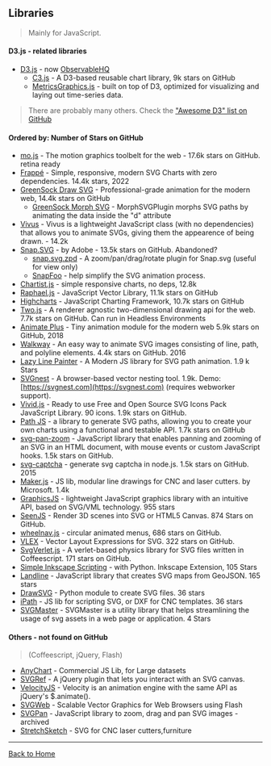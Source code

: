 ## Libraries
> Mainly for JavaScript.

#### D3.js - related libraries

* [D3.js](https://d3js.org/) - now [ObservableHQ](https://observablehq.com/)
  * [C3.js](https://github.com/masayuki0812/c3) - A D3-based reusable chart library, 9k stars on GitHub
  * [MetricsGraphics.js](http://metricsgraphicsjs.org/) - built on top of D3, optimized for visualizing and laying out time-series data.
  
> There are probably many others. Check the ["Awesome D3" list on GitHub](https://github.com/wbkd/awesome-d3#readme)

#### Ordered by: Number of Stars on GitHub

* [mo.js](https://github.com/legomushroom/mojs) - The motion graphics toolbelt for the web - 17.6k stars on GitHub. retina ready
* [Frappé](https://github.com/frappe/charts) - Simple, responsive, modern SVG Charts with zero dependencies. 14.4k stars, 2022
* [GreenSock Draw SVG](http://greensock.com/drawSVG) - Professional-grade animation for the modern web, 14.4k stars on GitHub
  * [GreenSock Morph SVG](http://greensock.com/morphSVG) - MorphSVGPlugin morphs SVG paths by animating the data inside the "d" attribute
* [Vivus](https://github.com/maxwellito/vivus) - Vivus is a lightweight JavaScript class (with no dependencies) that allows you to animate SVGs, giving them the appearence of being drawn. - 14.2k
* [Snap.SVG](http://snapsvg.io/) - by Adobe - 13.5k stars on GitHub. Abandoned?
  * [snap.svg.zpd](https://github.com/huei90/snap.svg.zpd) - A zoom/pan/drag/rotate plugin for Snap.svg (useful for view only)
  * [SnapFoo](http://yuschick.github.io/SnapFoo/) -  help simplify the SVG animation process.
* [Chartist.js](http://gionkunz.github.io/chartist-js/) - simple  responsive charts, no deps, 12.8k
* [Raphael.js](https://github.com/DmitryBaranovskiy/raphael) - JavaScript Vector Library, 11.1k stars on GitHub
* [Highcharts](https://www.highcharts.com/) - JavaScript Charting Framework, 10.7k stars on GitHub
* [Two.js](http://jonobr1.github.io/two.js/) - A renderer agnostic two-dimensional drawing api for the web. 7.7k stars on GitHub. Can run in Headless Environments
* [Animate Plus](https://github.com/bendc/animateplus) -  Tiny animation module for the modern web   5.9k stars on GitHub, 2018
* [Walkway](https://github.com/ConnorAtherton/walkway) - An easy way to animate SVG images consisting of line, path, and polyline elements. 4.4k stars on GitHub. 2016
* [Lazy Line Painter](https://github.com/camoconnell/lazy-line-painter) - A Modern JS library for SVG path animation. 1.9 k Stars
* [SVGnest](https://github.com/Jack000/SVGnest) - A browser-based vector nesting tool. 1.9k. Demo: [https://svgnest.com](https://svgnest.com) (requires webworker support).
* [Vivid.js](https://webkul.github.io/vivid/) - Ready to use Free and Open Source SVG Icons Pack JavaScript Library. 90 icons. 1.9k stars on GitHub.
* [Path JS](https://github.com/andreaferretti/paths-js) - a library to generate SVG paths, allowing you to create your own charts using a functional and testable API. 1.7k stars on GitHub
* [svg-pan-zoom](https://github.com/ariutta/svg-pan-zoom) - JavaScript library that enables panning and zooming of an SVG in an HTML document, with mouse events or custom JavaScript hooks. 1.5k stars on GitHub.
* [svg-captcha](https://github.com/lemonce/svg-captcha) - generate svg captcha in node.js. 1.5k stars on GitHub. 2015
* [Maker.js](https://github.com/Microsoft/maker.js) - JS lib, modular line drawings for CNC and laser cutters. by Microsoft. 1.4k
* [GraphicsJS](http://www.graphicsjs.org) -  lightweight JavaScript graphics library with an intuitive API, based on SVG/VML technology. 955 stars
* [SeenJS](https://github.com/themadcreator/seen) - Render 3D scenes into SVG or HTML5 Canvas. 874 Stars on GitHub.
* [wheelnav.js](https://github.com/softwaretailoring/wheelnav/stargazers) - circular animated menus, 686 stars on GitHub.
* [VLEX](https://github.com/indus/VLEX) -  Vector Layout Expressions for SVG. 322 stars on GitHub.
* [SvgVerlet.js](https://github.com/miketucker/svg-verlet.js) - A verlet-based physics library for SVG files written in Coffeescript. 171 stars on GitHub.
* [Simple Inkscape Scripting](https://github.com/spakin/SimpInkScr) - with Python. Inkscape Extension, 105 Stars
* [Landline](http://propublica.github.io/landline/) - JavaScript library that creates SVG maps from GeoJSON. 165 stars
* [DrawSVG](https://github.com/petercollingridge/DrawSVG) - Python module to create SVG files. 36 stars
* [iPath](https://github.com/dr-jerry/iPath) - JS lib for scripting SVG, or DXF for CNC templates. 36 stars
* [SVGMaster](https://oaxoa.github.io/SVGMaster/) - SVGMaster is a utility library that helps streamlining the usage of svg assets in a web page or application. 4 Stars

#### Others - not found on GitHub

> (Coffeescript, jQuery, Flash)

* [AnyChart](https://www.anychart.com) - Commercial JS Lib, for Large datasets
* [SVGRef](http://keith-wood.name/svgRef.html) - A jQuery plugin that lets you interact with an SVG canvas.
* [VelocityJS](http://julian.com/research/velocity/#svg) - Velocity is an animation engine with the same API as jQuery's $.animate().
* [SVGWeb](https://code.google.com/p/svgweb/) - Scalable Vector Graphics for Web Browsers using Flash
* [SVGPan](https://code.google.com/p/svgpan/) - JavaScript library to zoom, drag and pan SVG images - archived
* [StretchSketch](http://www.stretchsketch.com/) - SVG for CNC laser cutters,furniture

---
[Back to Home](https://github.com/knbknb/awesome-svg)
